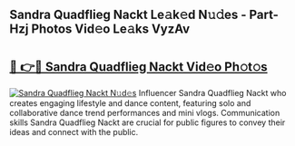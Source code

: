 ## Sandra Quadflieg Nackt Le𝚊k𝚎d N𝚞𝚍es - Part-Hzj Photos Vid𝚎o Le𝚊ks VyzAv

# <h2><a href="http://fbaxw7j.evod.top/?m=Sandra+Quadflieg+Nackt">🔗 👉🔴 Sandra Quadflieg Nackt Vid𝚎o Ph𝚘t𝚘s</a></h2>

[![Sandra Quadflieg Nackt N𝚞d𝚎s](https://i.imgur.com/8V9OHl7.gif)](http://fbaxw7j.evod.top/?m=Sandra+Quadflieg+Nackt)
Influencer Sandra Quadflieg Nackt who creates engaging lifestyle and dance content, featuring solo and collaborative dance trend performances and mini vlogs. Communication skills Sandra Quadflieg Nackt are crucial for public figures to convey their ideas and connect with the public. 
